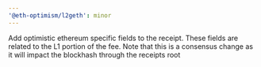 ```yaml
---
'@eth-optimism/l2geth': minor
---
```


Add optimistic ethereum specific fields to the receipt. These fields are related to the L1 portion of the fee. Note that this is a consensus change as it will impact the blockhash through the receipts root
